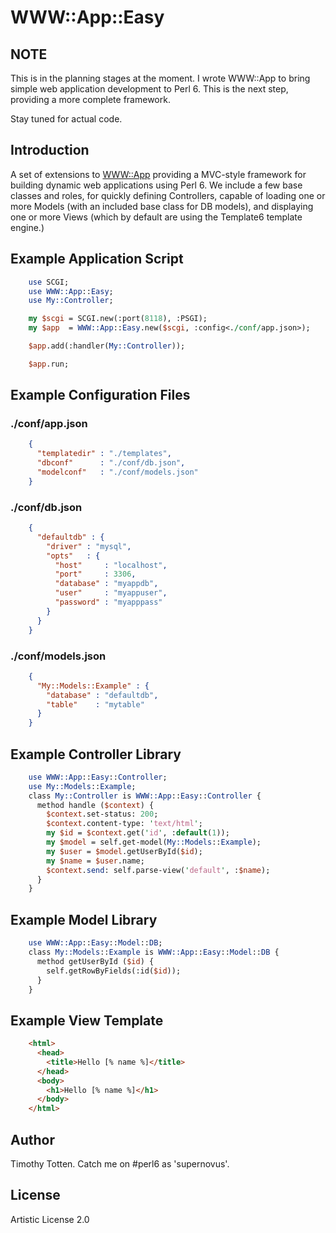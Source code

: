 # WWW::App::Easy

## NOTE

This is in the planning stages at the moment. I wrote WWW::App to bring simple web application
development to Perl 6. This is the next step, providing a more complete framework.

Stay tuned for actual code.

## Introduction

A set of extensions to [WWW::App](https://github.com/supernovus/www-app/) providing a MVC-style 
framework for building dynamic web applications using Perl 6. 
We include a few base classes and roles, for quickly defining Controllers, 
capable of loading one or more Models (with an included base class for DB models), 
and displaying one or more Views (which by default are using the Template6 template engine.)

## Example Application Script

```perl
    use SCGI;
    use WWW::App::Easy;
    use My::Controller;

    my $scgi = SCGI.new(:port(8118), :PSGI);
    my $app  = WWW::App::Easy.new($scgi, :config<./conf/app.json>);

    $app.add(:handler(My::Controller));

    $app.run;
```

## Example Configuration Files

### ./conf/app.json

```json
    {
      "templatedir" : "./templates",
      "dbconf"      : "./conf/db.json",
      "modelconf"   : "./conf/models.json"
    }
```

### ./conf/db.json

```json
    {
      "defaultdb" : {
        "driver" : "mysql",
        "opts"   : {
          "host"     : "localhost",
          "port"     : 3306,
          "database" : "myappdb",
          "user"     : "myappuser",
          "password" : "myapppass"
        }
      }
    }
```

### ./conf/models.json

```json
    {
      "My::Models::Example" : {
        "database" : "defaultdb",
        "table"    : "mytable"
      }
    }
```

## Example Controller Library

```perl
    use WWW::App::Easy::Controller;
    use My::Models::Example;
    class My::Controller is WWW::App::Easy::Controller {
      method handle ($context) {
        $context.set-status: 200;
        $context.content-type: 'text/html';
        my $id = $context.get('id', :default(1));
        my $model = self.get-model(My::Models::Example);
        my $user = $model.getUserById($id);
        my $name = $user.name;
        $context.send: self.parse-view('default', :$name);
      }
    }
```

## Example Model Library

```perl
    use WWW::App::Easy::Model::DB;
    class My::Models::Example is WWW::App::Easy::Model::DB {
      method getUserById ($id) {
        self.getRowByFields(:id($id));
      }
    }
```

## Example View Template

```html
    <html>
      <head>
        <title>Hello [% name %]</title>
      </head>
      <body>
        <h1>Hello [% name %]</h1>
      </body>
    </html>
```

## Author

Timothy Totten. Catch me on #perl6 as 'supernovus'.

## License

Artistic License 2.0
